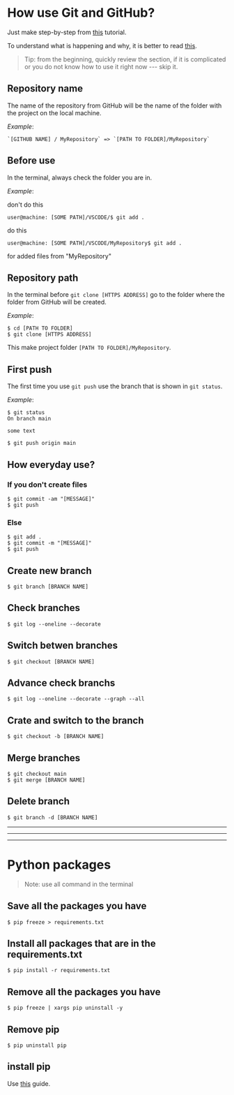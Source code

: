# How use Git and GitHub?

Just make step-by-step from 
[this](https://www.freecodecamp.org/news/a-beginners-guide-to-git-how-to-create-your-first-github-project-c3ff53f56861/)
tutorial.

To understand what is happening and why, it is better to read 
[this](https://git-scm.com/book/en/v2).

>Tip: from the beginning, quickly review the section, if it is complicated or you do not know how to use it right now --- skip it.

## Repository name
The name of the repository from GitHub will be the name of the folder with the project on the local machine.

*Example*: 

```
`[GITHUB NAME] / MyRepository` => `[PATH TO FOLDER]/MyRepository` 
```

## Before use
In the terminal, always check the folder you are in. 

*Example*: 

don't do this
```
user@machine: [SOME PATH]/VSCODE/$ git add .
```
do this
```
user@machine: [SOME PATH]/VSCODE/MyRepository$ git add .
```
for added files from "MyRepository"


## Repository path
In the terminal before `git clone [HTTPS ADDRESS]` go to the folder where the folder from GitHub will be created.

*Example*: 

```
$ cd [PATH TO FOLDER]
$ git clone [HTTPS ADDRESS]
```

This make project folder `[PATH TO FOLDER]/MyRepository`.

## First push
The first time you use `git push` use the branch that is shown in `git status`.

*Example*: 

```
$ git status
On branch main

some text

$ git push origin main
```

## How everyday use?

### If you don't create files
```
$ git commit -am "[MESSAGE]"
$ git push
```
### Else
```
$ git add .
$ git commit -m "[MESSAGE]"
$ git push
```


## Create new branch
```
$ git branch [BRANCH NAME]
```

## Check branches
```
$ git log --oneline --decorate
```

## Switch betwen branches
```
$ git checkout [BRANCH NAME]
```

## Advance check branchs
```
$ git log --oneline --decorate --graph --all
```

## Crate and switch to the branch
```
$ git checkout -b [BRANCH NAME]
```

## Merge branches
```
$ git checkout main
$ git merge [BRANCH NAME]
```

## Delete branch
```
$ git branch -d [BRANCH NAME]
```

---
---
---

# Python packages

> Note: use all command in the terminal

## Save all the packages you have
```
$ pip freeze > requirements.txt
```

## Install all packages that are in the requirements.txt
```
$ pip install -r requirements.txt
```

## Remove all the packages you have
```
$ pip freeze | xargs pip uninstall -y
```

## Remove pip
```
$ pip uninstall pip
```

## install pip
Use 
[this](https://pip.pypa.io/en/stable/installation/)
guide.